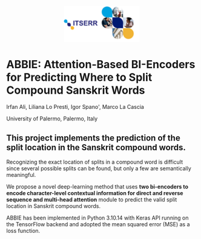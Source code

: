 <div align="center">
  <img src="ITSERR.png" alt="Alt Text" width="200">
</div>

# ABBIE: Attention-Based BI-Encoders for Predicting Where to Split Compound Sanskrit Words
Irfan Ali, Liliana Lo Presti, Igor Spano', Marco La Cascia 

University of Palermo, Palermo, Italy

## This project implements the prediction of the split location in the Sanskrit compound words. 

Recognizing the exact location of splits in a compound word is difficult since several possible splits can be found, but only a few are semantically meaningful.
 
We propose a novel deep-learning method that uses **two bi-encoders to encode character-level contextual information for direct and reverse sequence and multi-head attention** module to predict the valid split location in Sanskrit compound words.

ABBIE has been implemented in Python 3.10.14 with Keras API running on the TensorFlow backend and adopted the mean squared error (MSE) as a loss function.
